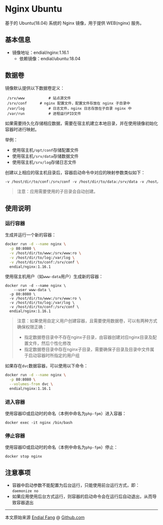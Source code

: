 # Nginx Ubuntu

基于的 Ubuntu(18.04) 系统的 Nginx 镜像，用于提供 WEB(nginx) 服务。



## 基本信息

* 镜像地址：endial/nginx:1.16.1
  * 依赖镜像：endial/ubuntu:18.04



## 数据卷

镜像默认提供以下数据卷定义：

```shell
 /srv/www			# 站点源文件
 /srv/conf		# nginx 配置文件，配置文件存放在 nginx 子目录中
 /var/log			# 日志文件，nginx 日志存放在子目录 nginx 中
 /var/run			# 进程运行PID文件
```

如果需要持久化存储相应数据，需要在宿主机建立本地目录，并在使用镜像初始化容器时进行映射。

举例：

- 使用宿主机`/opt/conf`存储配置文件
- 使用宿主机`/srv/data`存储数据文件
- 使用宿主机`/srv/log`存储日志文件

创建以上相应的宿主机目录后，容器启动命令中对应的映射参数类似如下：

```dockerfile
-v /host/dir/to/conf:/srv/conf -v /host/dir/to/data:/srv/data -v /host/dir/to/log:/var/log
```

> 注意：应用需要使用的子目录会自动创建。



## 使用说明



### 运行容器

生成并运行一个新的容器：

```bash
docker run -d --name nginx \
  -p 80:8080 \
  -v /host/dir/to/www:/srv/www:ro \
  -v /host/dir/to/log:/var/log \
  -v /host/dir/to/conf:/srv/conf \
  endial/nginx:1.16.1
```

使用宿主机用户（如`www-data`用户）生成新的容器：

```shell
docker run -d --name nginx \
	--user www-data \
  -p 80:8080 \
  -v /host/dir/to/www:/srv/www:ro \
  -v /host/dir/to/log:/var/log \
  -v /host/dir/to/conf:/srv/conf \
  endial/nginx:1.16.1
```

> 注意：如果使用自定义用户创建容器，且需要使用数据卷，可以有两种方式确保权限正确：
>
> - 指定数据卷目录中不存在nginx子目录，由容器创建对应nginx目录及配置文件，然后个性化修改
> - 指定数据卷目录中存在nginx子目录，需要确保子目录及目录中文件属于启动容器时所指定的用户组

如果存在`dvc`数据容器，可以使用以下命令：

```bash
docker run -d --name nginx \
  -p 80:8080 \
  --volumes-from dvc \
  endial/nginx:1.16.1
```



### 进入容器

使用容器ID或启动时的命名（本例中命名为`php-fpm`）进入容器：

```shell
docker exec -it nginx /bin/bash
```



### 停止容器

使用容器ID或启动时的命名（本例中命名为`php-fpm`）停止：

```shell
docker stop nginx
```



## 注意事项

- 容器中启动参数不能配置为后台运行，只能使用前台运行方式，即：`daemonize no`
- 如果应用使用后台方式运行，则容器的启动命令会在运行后自动退出，从而导致容器退出



----

本文原始来源 [Endial Fang](https://github.com/endial) @ [Github.com](https://github.com)

